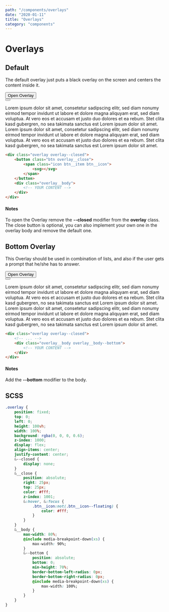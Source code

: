 ```yaml
---
path: "/components/overlays"
date: "2020-01-11"
title: "Overlays"
category: "components"
---
```


# Overlays

## Default

The default overlay just puts a black overlay on the screen and centers the content inside it.

<button class="btn btn--primary margin-right-20 margin-top-10" onclick="(() => { document.getElementById('overlay1').classList.toggle('overlay--closed') })()">
	<span class="btn__item">Open Overlay</span>
</button>

<div id="overlay1" class="overlay overlay--closed">
	<button class="btn overlay__close" onclick="(() => { document.getElementById('overlay1').classList.toggle('overlay--closed') })()">
		<span class="icon btn__item btn__icon">
			<svg aria-hidden="true" focusable="false" data-prefix="fal" data-icon="times" class="icon__svg svg-inline--fa fa-times fa-w-10" role="img" xmlns="http://www.w3.org/2000/svg" viewBox="0 0 320 512"><path fill="currentColor" d="M193.94 256L296.5 153.44l21.15-21.15c3.12-3.12 3.12-8.19 0-11.31l-22.63-22.63c-3.12-3.12-8.19-3.12-11.31 0L160 222.06 36.29 98.34c-3.12-3.12-8.19-3.12-11.31 0L2.34 120.97c-3.12 3.12-3.12 8.19 0 11.31L126.06 256 2.34 379.71c-3.12 3.12-3.12 8.19 0 11.31l22.63 22.63c3.12 3.12 8.19 3.12 11.31 0L160 289.94 262.56 392.5l21.15 21.15c3.12 3.12 8.19 3.12 11.31 0l22.63-22.63c3.12-3.12 3.12-8.19 0-11.31L193.94 256z"></path></svg>
		</span>
	</button>
	<div class="overlay__body">
		<div class="card">
			<p class="p">Lorem ipsum dolor sit amet, consetetur sadipscing elitr, sed diam nonumy eirmod tempor invidunt ut labore et dolore magna aliquyam erat, sed diam voluptua. At vero eos et accusam et justo duo dolores et ea rebum. Stet clita kasd gubergren, no sea takimata sanctus est Lorem ipsum dolor sit amet. Lorem ipsum dolor sit amet, consetetur sadipscing elitr, sed diam nonumy eirmod tempor invidunt ut labore et dolore magna aliquyam erat, sed diam voluptua. At vero eos et accusam et justo duo dolores et ea rebum. Stet clita kasd gubergren, no sea takimata sanctus est Lorem ipsum dolor sit amet.</p>
		</div>
	</div>
</div>

<div class="code-with-notes">

```html
<div class="overlay overlay--closed">
	<button class="btn overlay__close">
		<span class="icon btn__item btn__icon">
			<svg></svg>
		</span>
	</button>
	<div class="overlay__body">
		<!-- YOUR CONTENT -->
	</div>
</div>
```

<div class="code-with-notes__note">

#### Notes

To open the Overlay remove the **--closed** modifier from the **overlay** class. The close button is optional, you can also implement your own one in the overlay body and remove the default one.

</div>

</div>

## Bottom Overlay

This Overlay should be used in combination of lists, and also if the user gets a prompt that he/she has to answer.

<button class="btn btn--primary margin-right-20 margin-top-10" onclick="(() => { document.getElementById('overlay2').classList.toggle('overlay--closed') })()">
	<span class="btn__item">Open Overlay</span>
</button>

<div id="overlay2" class="overlay overlay--closed">
	<button class="btn overlay__close" onclick="(() => { document.getElementById('overlay2').classList.toggle('overlay--closed') })()">
		<span class="icon btn__item btn__icon">
			<svg aria-hidden="true" focusable="false" data-prefix="fal" data-icon="times" class="icon__svg svg-inline--fa fa-times fa-w-10" role="img" xmlns="http://www.w3.org/2000/svg" viewBox="0 0 320 512"><path fill="currentColor" d="M193.94 256L296.5 153.44l21.15-21.15c3.12-3.12 3.12-8.19 0-11.31l-22.63-22.63c-3.12-3.12-8.19-3.12-11.31 0L160 222.06 36.29 98.34c-3.12-3.12-8.19-3.12-11.31 0L2.34 120.97c-3.12 3.12-3.12 8.19 0 11.31L126.06 256 2.34 379.71c-3.12 3.12-3.12 8.19 0 11.31l22.63 22.63c3.12 3.12 8.19 3.12 11.31 0L160 289.94 262.56 392.5l21.15 21.15c3.12 3.12 8.19 3.12 11.31 0l22.63-22.63c3.12-3.12 3.12-8.19 0-11.31L193.94 256z"></path></svg>
		</span>
	</button>
	<div class="overlay__body overlay__body--bottom card">
		<p class="p">Lorem ipsum dolor sit amet, consetetur sadipscing elitr, sed diam nonumy eirmod tempor invidunt ut labore et dolore magna aliquyam erat, sed diam voluptua. At vero eos et accusam et justo duo dolores et ea rebum. Stet clita kasd gubergren, no sea takimata sanctus est Lorem ipsum dolor sit amet. Lorem ipsum dolor sit amet, consetetur sadipscing elitr, sed diam nonumy eirmod tempor invidunt ut labore et dolore magna aliquyam erat, sed diam voluptua. At vero eos et accusam et justo duo dolores et ea rebum. Stet clita kasd gubergren, no sea takimata sanctus est Lorem ipsum dolor sit amet.</p>
	</div>
</div>

<div class="code-with-notes margin-top-20">

```html
<div class="overlay overlay--closed">
	<!-- ... -->
	<div class="overlay__body overlay__body--bottom">
		<!-- YOUR CONTENT -->
	</div>
</div>
```

<div class="code-with-notes__note">

#### Notes

Add the **--bottom** modifier to the body.

</div>

</div>

## SCSS

```css
.overlay {
	position: fixed;
	top: 0;
	left: 0;
	height: 100vh;
	width: 100%;
	background: rgba(0, 0, 0, 0.6);
	z-index: 1000;
	display: flex;
	align-items: center;
	justify-content: center;
	&--closed {
		display: none;
	}
	&__close {
		position: absolute;
		right: 25px;
		top: 25px;
		color: #fff;
		z-index: 1001;
		&:hover, &:focus {
			.btn__icon:not(.btn__icon--floating) {
				color: #fff;
			}
		}	
	}
	&__body {
		max-width: 80%;
		@include media-breakpoint-down(xs) {
			max-width: 90%;
		}
		&--bottom {
			position: absolute;
			bottom: 0;
			min-height: 70%;
			border-bottom-left-radius: 0px;
			border-bottom-right-radius: 0px;
			@include media-breakpoint-down(xs) {
				max-width: 100%;
			}
		}
	}
}
```